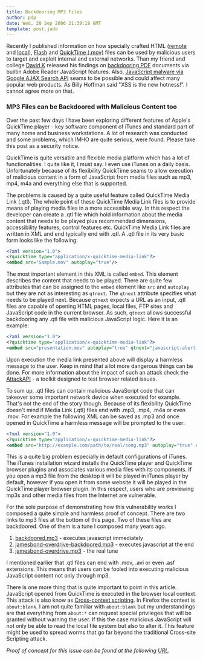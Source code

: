```yaml
---
title: Backdooring MP3 Files
author: pdp
date: Wed, 20 Sep 2006 21:39:18 GMT
template: post.jade
---
```


Recently I published information on how specially crafted HTML ([remote](/blog/backdooring-web-pages) and [local](/blog/web-pages-from-hell)), [Flash](/blog/backdooring-flash-objects) and [QuickTime (.mov)](/blog/backdooring-quicktime-movies) files can be used by malicious users to target and exploit internal and external networks. Than my friend and college [David K](http://michaeldaw.org) released his findings on [backdooring PDF](http://michaeldaw.org/md-hacks/backdooring-pdf-files/) documents via builtin Adobe Reader JavaScript features. Also, [JavaScript malware via Google AJAX Search API](/blog/google-search-api-worms) seams to be possible and could affect many popular web products. As Billy Hoffman said "XSS is the new hotness!". I cannot agree more on that.

### MP3 Files can be Backdoored with Malicious Content too

Over the past few days I have been exploring different features of Apple's QuickTime player - key software component of iTunes and standard part of many home and business workstations. A lot of research was conducted and some problems, which IMHO are quite serious, were found. Please take this post as a security notice.

QuickTime is quite versatile and flexible media platform which has a lot of functionalities. I quite like it, I must say. I even use iTunes on a daily basis. Unfortunately because of its flexibility QuickTime seams to allow execution of malicious content in a form of JavaScript from media files such as mp3, mp4, m4a and everything else that is supported.

The problems is caused by a quite useful feature called QuickTime Media Link (.qtl). The whole point of these QuickTime Media Link files is to provide means of playing media files in a more accessible way. In this respect the developer can create a .qtl file which hold information about the media content that needs to be played plus recommended dimensions, accessibility features, control features etc. QuickTime Media Link files are written in XML and end typically end with .qtl. A .qtl file in its very basic form looks like the following:

```xml
<?xml version="1.0">
<?quicktime type="application/x-quicktime-media-link"?>
<embed src="Sample.mov" autoplay="true"/>
```

The most important element in this XML is called `embed`. This element describes the content that needs to be played. There are quite few attributes that can be assigned to the `embed` element like `src` and `autoplay` but they are not as interesting as `qtnext`. The `qtnext` attribute specifies what needs to be played next. Because `qtnext` expects a URL as an input, .qtl files are capable of opening HTML pages, local files, FTP sites and JavaScript code in the current browser. As such, `qtnext` allows successful backdooring any .qtl file with malicious JavaScript logic. Here it is an example:

```xml
<?xml version="1.0">
<?quicktime type="application/x-quicktime-media-link"?>
<embed src="presentation.mov" autoplay="true" qtnext="javascript:alert('backdoored')"/>
```

Upon execution the media link presented above will display a harmless message to the user. Keep in mind that a lot more dangerous things can be done. For more information about the impact of such an attack check the [AttackAPI](/blog/attackapi) - a toolkit designed to test browser related issues.

To sum up, .qtl files can contain malicious JavaScript code that can takeover some important network device when executed for example. That's not the end of the story though. Because of its flexibility QuickTime doesn't mind if Media Link (.qtl) files end with .mp3, .mp4, .m4a or even .mov. For example the following XML can be saved as .mp3 and once opened in QuickTime a harmless message will be prompted to the user:

```xml
<?xml version="1.0">
<?quicktime type="application/x-quicktime-media-link"?>
<embed src="http://example.com/path/to/real/song.mp3" autoplay="true" qtnext="javascript:alert('hello from backdoor')"/>
```

This is a quite big problem especially in default configurations of iTunes. The iTunes installation wizard installs the QuickTime player and QuickTime browser plugins and associates various media files with its components. If you open a mp3 file from the desktop it will be played in iTunes player by default, however if you open it from some website it will be played in the QuickTime player browser plugin. In this respect, users who are previewing mp3s and other media files from the Internet are vulnerable.

For the sole purpose of demonstrating how this vulnerability works I composed a quite simple and harmless proof of concept. There are two links to mp3 files at the bottom of this page. Two of these files are backdoored. One of them is a tune I composed many years ago.

1. [backdoored.mp3](/files/2006/09/backdoored.mp3) - executes javascript immediately
2. [jamesbond-overdrive-backdoored.mp3](/files/2006/09/jamesbond-overdrive-backdoored.mp3) - executes javascript at the end
3. [jamesbond-overdrive.mp3](/files/2006/09/jamesbond-overdrive.mp3) - the real tune

I mentioned earlier that .qtl files can end with .mov, .avi or even .asf extensions. This means that users can be fooled into executing malicious JavaScript content not only through mp3.

There is one more thing that is quite important to point in this article. JavaScript opened from QuickTime is executed in the browser local context. This attack is also know as [Cross-context scripting](/blog/cross-context-scripting). In Firefox the context is `about:blank`. I am not quite familiar with `about:blank` but my understandings are that everything from `about:*` can request special privileges that will be granted without warning the user. If this the case malicious JavaScript will not only be able to read the local file system but also to alter it. This feature might be used to spread worms that go far beyond the traditional Cross-site Scripting attack.

_Proof of concept for this issue can be found at the following [URL](/files/2006/09/about-blank.mp3)._
